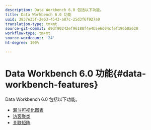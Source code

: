 ```yaml
---
description: Data Workbench 6.0 包括以下功能。
title: Data Workbench 6.0 功能
uuid: 3837e35f-2e63-4543-a87c-25d3f6f927a0
translation-type: tm+mt
source-git-commit: d9df90242ef96188f4e4b5e6d04cfef196b0a628
workflow-type: tm+mt
source-wordcount: '24'
ht-degree: 100%

---
```



# Data Workbench 6.0 功能{#data-workbench-features}

Data Workbench 6.0 包括以下功能。

* [漏斗可视化图表](/help/home/c-get-started/c-analysis-vis/c-funnel-visualization/c-funnel-visualization.md)
* [访客聚类](/help/home/c-get-started/c-analysis-vis/c-visitor-cluster/c-visitor-cluster.md)
* [关联矩阵](/help/home/c-get-started/c-analysis-vis/c-correlation-analysis/c-correlation-analysis.md)
